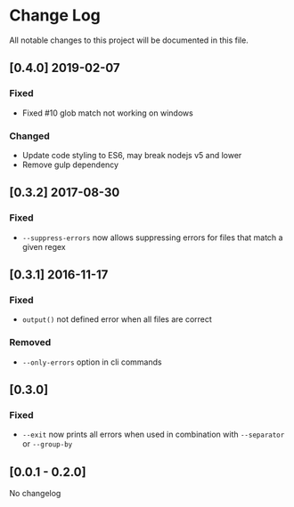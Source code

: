# Change Log
All notable changes to this project will be documented in this file.

## [0.4.0] 2019-02-07
### Fixed
- Fixed #10 glob match not working on windows

### Changed
- Update code styling to ES6, may break nodejs v5 and lower
- Remove gulp dependency

## [0.3.2] 2017-08-30
### Fixed
- `--suppress-errors` now allows suppressing errors for files that match a given regex

## [0.3.1] 2016-11-17
### Fixed
- `output()` not defined error when all files are correct

### Removed
- `--only-errors` option in cli commands

## [0.3.0]
### Fixed
- `--exit` now prints all errors when used in combination with `--separator` or `--group-by`

## [0.0.1 - 0.2.0]
No changelog
